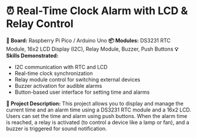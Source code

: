 # ⏰ Real-Time Clock Alarm with LCD & Relay Control

**🧰 Board:** Raspberry Pi Pico / Arduino Uno
**📦 Modules:** DS3231 RTC Module, 16x2 LCD Display (I2C), Relay Module, Buzzer, Push Buttons
**💡 Skills Demonstrated:**

* I2C communication with RTC and LCD
* Real-time clock synchronization
* Relay module control for switching external devices
* Buzzer activation for audible alarms
* Button-based user interface for setting time and alarms

**📖 Project Description:**
This project allows you to display and manage the current time and an alarm time using a DS3231 RTC module and a 16x2 LCD. Users can set the time and alarm using push buttons. When the alarm time is reached, a relay is activated (to control a device like a lamp or fan), and a buzzer is triggered for sound notification.


